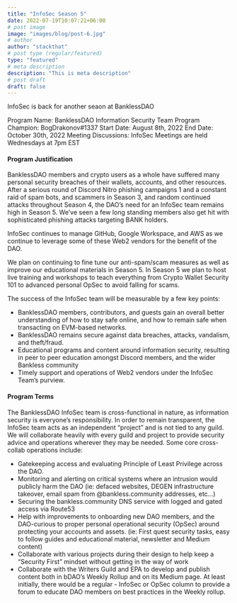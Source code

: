```yaml
---
title: "InfoSec Season 5"
date: 2022-07-19T10:07:21+06:00
# post image
image: "images/blog/post-6.jpg"
# author
author: "stackthat"
# post type (regular/featured)
type: "featured"
# meta description
description: "This is meta description"
# post draft
draft: false
---
```


InfoSec is back for another seaon at BanklessDAO

Program Name: BanklessDAO Information Security Team
Program Champion: BogDrakonov#1337
Start Date: August 8th, 2022
End Date: October 30th, 2022
Meeting Discussions: InfoSec Meetings are held Wednesdays at 7pm EST

#### Program Justification

BanklessDAO members and crypto users as a whole have suffered many personal security breaches of their wallets, accounts, and other resources. After a serious round of Discord Nitro phishing campaigns 1 and a constant raid of spam bots, and scammers in Season 3, and random continued attacks throughout Season 4, the DAO’s need for an InfoSec team remains high in Season 5. We’ve seen a few long standing members also get hit with sophisticated phishing attacks targeting BANK holders.

InfoSec continues to manage GitHub, Google Workspace, and AWS as we continue to leverage some of these Web2 vendors for the benefit of the DAO.

We plan on continuing to fine tune our anti-spam/scam measures as well as improve our educational materials in Season 5. In Season 5 we plan to host live training and workshops to teach everything from Crypto Wallet Security 101 to advanced personal OpSec to avoid falling for scams.

The success of the InfoSec team will be measurable by a few key points:

- BanklessDAO members, contributors, and guests gain an overall better understanding of how to stay safe online, and how to remain safe when transacting on EVM-based networks.
- BanklessDAO remains secure against data breaches, attacks, vandalism, and theft/fraud.
- Educational programs and content around information security, resulting in peer to peer education amongst Discord members, and the wider Bankless community
- Timely support and operations of Web2 vendors under the InfoSec Team’s purview.

#### Program Terms

The BanklessDAO InfoSec team is cross-functional in nature, as information security is everyone’s responsibility. In order to remain transparent, the InfoSec team acts as an independent “project” and is not tied to any guild. We will collaborate heavily with every guild and project to provide security advice and operations wherever they may be needed. Some core cross-collab operations include:

- Gatekeeping access and evaluating Principle of Least Privilege across the DAO.
- Monitoring and alerting on critical systems where an intrusion would publicly harm the DAO (ie: defaced websites, DEGEN infrastructure takeover, email spam from @bankless.community addresses, etc…)
- Securing the bankless.community DNS service with logged and gated access via Route53
- Help with improvements to onboarding new DAO members, and the DAO-curious to proper personal operational security (OpSec) around protecting your accounts and assets. (ie: First quest security tasks, easy to follow guides and educational material, newsletter and Medium content)
- Collaborate with various projects during their design to help keep a “Security First” mindset without getting in the way of work
- Collaborate with the Writers Guild and EPA to develop and publish content both in bDAO’s Weekly Rollup and on its Medium page. At least initially, there would be a regular - InfoSec or OpSec column to provide a forum to educate DAO members on best practices in the Weekly rollup.